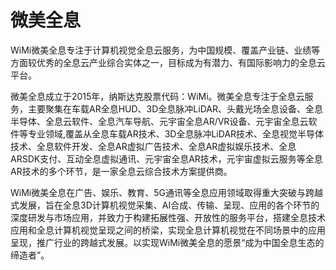 # 微美全息

WiMi微美全息专注于计算机视觉全息云服务，为中国规模、覆盖产业链、业绩等方面较优秀的全息云产业综合实体之一，目标成为有潜力、有国际影响力的全息云平台。

微美全息成立于2015年，纳斯达克股票代码：WiMi。微美全息专注于全息云服务，主要聚集在车载AR全息HUD、3D全息脉冲LiDAR、头戴光场全息设备、全息半导体、全息云软件、全息汽车导航、元宇宙全息AR/VR设备、元宇宙全息云软件等专业领域,覆盖从全息车载AR技术、3D全息脉冲LiDAR技术、全息视觉半导体技术、全息软件开发、全息AR虚拟广告技术、全息AR虚拟娱乐技术、全息ARSDK支付、互动全息虚拟通讯、元宇宙全息AR技术，元宇宙虚拟云服务等全息AR技术的多个环节，是一家全息云综合技术方案提供商。

WiMi微美全息在广告、娱乐、教育、5G通讯等全息应用领域取得重大突破与跨越式发展，旨在全息3D计算机视觉采集、AI合成、传输、呈现、应用的各个环节的深度研发与市场应用，并致力于构建拓展性强、开放性的服务平台，搭建全息技术应用和全息计算机视觉呈现之间的桥梁，实现全息计算机视觉在不同场景中的应用呈现，推广行业的跨越式发展。以实现WiMi微美全息的愿景“成为中国全息生态的缔造者”。
